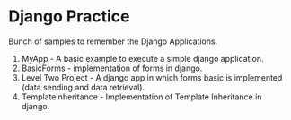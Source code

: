 # Django Practice

Bunch of samples to remember the Django Applications.

1. MyApp - A basic example to execute a simple django application.
2. BasicForms - implementation of forms in django.
3. Level Two Project - A django app in which forms basic is implemented (data sending and data retrieval).
4. TemplateInheritance - Implementation of Template Inheritance in django.

